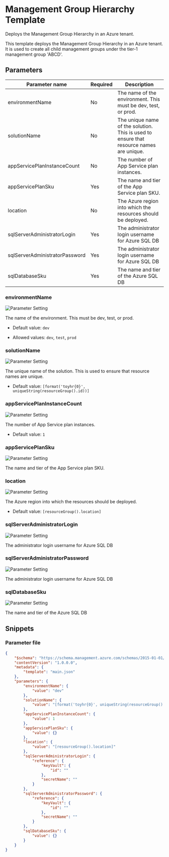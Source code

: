 # Management Group Hierarchy Template

Deploys the Management Group Hierarchy in an Azure tenant.

This template deploys the Management Group Hierarchy in an Azure tenant. It is used to create all child management groups under the tier-1 management group 'ABCD'.

## Parameters

Parameter name | Required | Description
-------------- | -------- | -----------
environmentName | No       | The name of the environment. This must be dev, test, or prod.
solutionName   | No       | The unique name of the solution. This is used to ensure that resource names are unique.
appServicePlanInstanceCount | No       | The number of App Service plan instances.
appServicePlanSku | Yes      | The name and tier of the App Service plan SKU.
location       | No       | The Azure region into which the resources should be deployed.
sqlServerAdministratorLogin | Yes      | The administrator login username for Azure SQL DB
sqlServerAdministratorPassword | Yes      | The administrator login username for Azure SQL DB
sqlDatabaseSku | Yes      | The name and tier of the Azure SQL DB

### environmentName

![Parameter Setting](https://img.shields.io/badge/parameter-optional-green?style=flat-square)

The name of the environment. This must be dev, test, or prod.

- Default value: `dev`

- Allowed values: `dev`, `test`, `prod`

### solutionName

![Parameter Setting](https://img.shields.io/badge/parameter-optional-green?style=flat-square)

The unique name of the solution. This is used to ensure that resource names are unique.

- Default value: `[format('toyhr{0}', uniqueString(resourceGroup().id))]`

### appServicePlanInstanceCount

![Parameter Setting](https://img.shields.io/badge/parameter-optional-green?style=flat-square)

The number of App Service plan instances.

- Default value: `1`

### appServicePlanSku

![Parameter Setting](https://img.shields.io/badge/parameter-required-orange?style=flat-square)

The name and tier of the App Service plan SKU.

### location

![Parameter Setting](https://img.shields.io/badge/parameter-optional-green?style=flat-square)

The Azure region into which the resources should be deployed.

- Default value: `[resourceGroup().location]`

### sqlServerAdministratorLogin

![Parameter Setting](https://img.shields.io/badge/parameter-required-orange?style=flat-square)

The administrator login username for Azure SQL DB

### sqlServerAdministratorPassword

![Parameter Setting](https://img.shields.io/badge/parameter-required-orange?style=flat-square)

The administrator login username for Azure SQL DB

### sqlDatabaseSku

![Parameter Setting](https://img.shields.io/badge/parameter-required-orange?style=flat-square)

The name and tier of the Azure SQL DB

## Snippets

### Parameter file

```json
{
    "$schema": "https://schema.management.azure.com/schemas/2015-01-01/deploymentParameters.json#",
    "contentVersion": "1.0.0.0",
    "metadata": {
        "template": "main.json"
    },
    "parameters": {
        "environmentName": {
            "value": "dev"
        },
        "solutionName": {
            "value": "[format('toyhr{0}', uniqueString(resourceGroup().id))]"
        },
        "appServicePlanInstanceCount": {
            "value": 1
        },
        "appServicePlanSku": {
            "value": {}
        },
        "location": {
            "value": "[resourceGroup().location]"
        },
        "sqlServerAdministratorLogin": {
            "reference": {
                "keyVault": {
                    "id": ""
                },
                "secretName": ""
            }
        },
        "sqlServerAdministratorPassword": {
            "reference": {
                "keyVault": {
                    "id": ""
                },
                "secretName": ""
            }
        },
        "sqlDatabaseSku": {
            "value": {}
        }
    }
}
```

